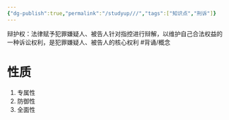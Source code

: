 ```yaml
---
{"dg-publish":true,"permalink":"/studyup///","tags":["知识点","刑诉"]}
---
```


辩护权：法律赋予犯罪嫌疑人、被告人针对指控进行辩解，以维护自己合法权益的一种诉讼权利，是犯罪嫌疑人、被告人的核心权利 #背诵/概念 
# 性质
1. 专属性
2. 防御性
3. 全面性